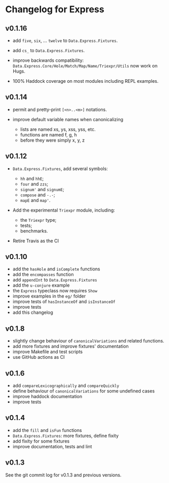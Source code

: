 Changelog for Express
=====================


v0.1.16
-------

* add `five`, `six`, ... `twelve` to `Data.Express.Fixtures`.

* add `cs_` to `Data.Express.Fixtures`.

* improve backwards compatibility:
  `Data.Express.Core/Hole/Match/Map/Name/Triexpr/Utils` now work on Hugs.

* 100% Haddock coverage on most modules including REPL examples.


v0.1.14
-------

* permit and pretty-print `[<n>..<m>]` notations.

* improve default variable names when canonicalizing
	- lists are named xs, ys, xss, yss, etc.
	- functions are named f, g, h
	- before they were simply x, y, z


v0.1.12
-------

* `Data.Express.Fixtures`, add several symbols:
	- `hh` and `hhE`;
	- `four` and `zzs`;
	- `signum'` and `signumE`;
	- `compose` and `-.-`;
	- `mapE` and `map'`.

* Add the experimental `Triexpr` module, including:
	- the `Triexpr` type;
	- tests;
	- benchmarks.

* Retire Travis as the CI


v0.1.10
-------

* add the `hasHole` and `isComplete` functions
* add the `encompasses` function
* add `appendInt` to `Data.Express.Fixtures`
* add the `u-conjure` example
* the `Express` typeclass now requires `Show`
* improve examples in the `eg/` folder
* improve tests of `hasInstanceOf` and `isInstanceOf`
* improve tests
* add this changelog


v0.1.8
------

* slightly change behaviour of `canonicalVariations` and related functions.
* add more fixtures and improve fixtures' documentation
* improve Makefile and test scripts
* use GitHub actions as CI


v0.1.6
------

* add `compareLexicographically` and `compareQuickly`
* define behaviour of `canonicalVariations` for some undefined cases
* improve haddock documentation
* improve tests


v0.1.4
------

* add the `fill` and `isFun` functions
* `Data.Express.Fixtures`: more fixtures, define fixity
* add fixity for some fixtures
* improve documentation, tests and lint


v0.1.3
------

See the git commit log for v0.1.3 and previous versions.
